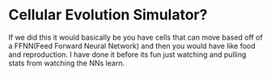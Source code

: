 # Cellular Evolution Simulator?
If we did this it would basically be you have cells that can move based off of a FFNN(Feed Forward Neural Network) and then you would have like food and reproduction. I have done it before its fun just watching and pulling stats from watching the NNs learn.
